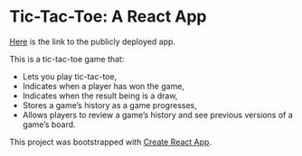 # Tic-Tac-Toe: A React App

[Here](https://asishmandoi.github.io/Tic-Tac-Toe-app/) is the link to the publicly deployed app.

This is a tic-tac-toe game that:

- Lets you play tic-tac-toe,
- Indicates when a player has won the game,
- Indicates when the result being is a draw,
- Stores a game’s history as a game progresses,
- Allows players to review a game’s history and see previous versions of a game’s board.

This project was bootstrapped with [Create React App](https://github.com/facebook/create-react-app).
